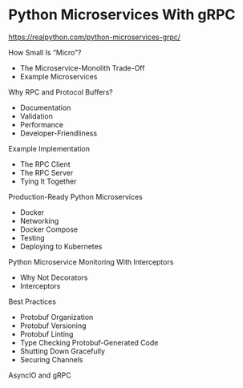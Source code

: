 # Python Microservices With gRPC

https://realpython.com/python-microservices-grpc/

How Small Is “Micro”?
- The Microservice-Monolith Trade-Off
- Example Microservices

Why RPC and Protocol Buffers?
- Documentation
- Validation
- Performance
- Developer-Friendliness

Example Implementation
- The RPC Client
- The RPC Server
- Tying It Together

Production-Ready Python Microservices
- Docker
- Networking
- Docker Compose
- Testing
- Deploying to Kubernetes

Python Microservice Monitoring With Interceptors
- Why Not Decorators
- Interceptors

Best Practices
- Protobuf Organization
- Protobuf Versioning
- Protobuf Linting
- Type Checking Protobuf-Generated Code
- Shutting Down Gracefully
- Securing Channels

AsyncIO and gRPC
